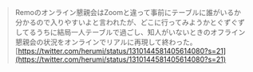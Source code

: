 
> Remoのオンライン懇親会はZoomと違って事前にテーブルに誰がいるか分かるので入りやすいよと言われたが、どこに行ってみようかとぐずぐずしてるうちに結局一人テーブルで過ごし、知人がいないときのオフライン懇親会の状況をオンラインでリアルに再現して終わった。
[https://twitter.com/herumi/status/1310144581405614080?s=21](https://twitter.com/herumi/status/1310144581405614080?s=21)
